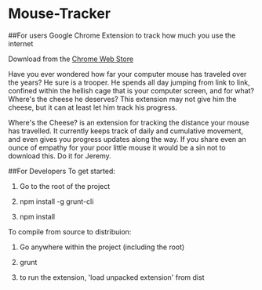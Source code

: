 # Mouse-Tracker
##For users
Google Chrome Extension to track how much you use the internet

Download from the [Chrome Web Store](https://chrome.google.com/webstore/detail/wheres-the-cheese/imgocdfblfikpclhdddnnpcogmndegog)

Have you ever wondered how far your computer mouse has traveled over the years?  He sure is a trooper.  He spends all day jumping from link to link, confined within the hellish cage that is your computer screen, and for what?  Where's the cheese he deserves?  This extension may not give him the cheese, but it can at least let him track his progress.

Where's the Cheese? is an extension for tracking the distance your mouse has travelled.  It currently keeps track of daily and cumulative movement, and even gives you progress updates along the way.  If you share even an ounce of empathy for your poor little mouse it would be a sin not to download this.  Do it for Jeremy.


##For Developers
To get started:

1. Go to the root of the project

2. npm install -g grunt-cli

3. npm install

To compile from source to distribuion:

1. Go anywhere within the project (including the root)

2. grunt

3. to run the extension, 'load unpacked extension' from dist
